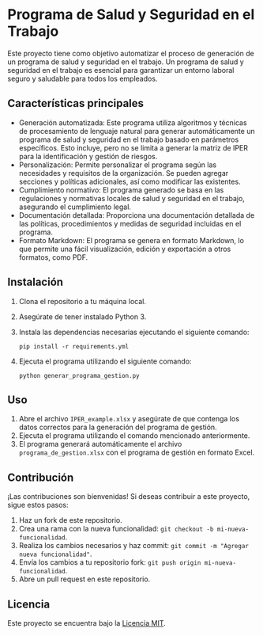 # Programa de Salud y Seguridad en el Trabajo

Este proyecto tiene como objetivo automatizar el proceso de generación de un programa de salud y seguridad en el trabajo. Un programa de salud y seguridad en el trabajo es esencial para garantizar un entorno laboral seguro y saludable para todos los empleados.

## Características principales

- Generación automatizada: Este programa utiliza algoritmos y técnicas de procesamiento de lenguaje natural para generar automáticamente un programa de salud y seguridad en el trabajo basado en parámetros específicos. Esto incluye, pero no se limita a generar la matriz de IPER para la identificación y gestión de riesgos.
- Personalización: Permite personalizar el programa según las necesidades y requisitos de la organización. Se pueden agregar secciones y políticas adicionales, así como modificar las existentes.
- Cumplimiento normativo: El programa generado se basa en las regulaciones y normativas locales de salud y seguridad en el trabajo, asegurando el cumplimiento legal.
- Documentación detallada: Proporciona una documentación detallada de las políticas, procedimientos y medidas de seguridad incluidas en el programa.
- Formato Markdown: El programa se genera en formato Markdown, lo que permite una fácil visualización, edición y exportación a otros formatos, como PDF.

## Instalación

1. Clona el repositorio a tu máquina local.
2. Asegúrate de tener instalado Python 3.
3. Instala las dependencias necesarias ejecutando el siguiente comando:

   ```
   pip install -r requirements.yml
   ```

4. Ejecuta el programa utilizando el siguiente comando:

   ```
   python generar_programa_gestion.py
   ```

## Uso

1. Abre el archivo `IPER_example.xlsx` y asegúrate de que contenga los datos correctos para la generación del programa de gestión.
2. Ejecuta el programa utilizando el comando mencionado anteriormente.
3. El programa generará automáticamente el archivo `programa_de_gestion.xlsx` con el programa de gestión en formato Excel.

## Contribución

¡Las contribuciones son bienvenidas! Si deseas contribuir a este proyecto, sigue estos pasos:

1. Haz un fork de este repositorio.
2. Crea una rama con la nueva funcionalidad: `git checkout -b mi-nueva-funcionalidad`.
3. Realiza los cambios necesarios y haz commit: `git commit -m "Agregar nueva funcionalidad"`.
4. Envía los cambios a tu repositorio fork: `git push origin mi-nueva-funcionalidad`.
5. Abre un pull request en este repositorio.

## Licencia

Este proyecto se encuentra bajo la [Licencia MIT](LICENSE).
